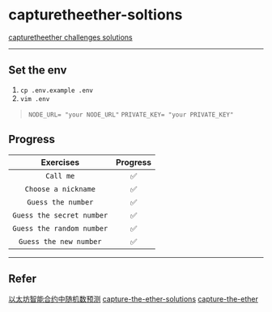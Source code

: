 # capturetheether-soltions

[capturetheether challenges solutions](https://capturetheether.com/challenges/)

-------------------

## Set the env

1. `cp .env.example .env`
2. `vim .env`
>
> `NODE_URL= "your NODE_URL"`
> `PRIVATE_KEY= "your PRIVATE_KEY"`

## Progress

| Exercises                | Progress  |
| :----------------------: | :-------: |
| `Call me`                | ✅        |
| `Choose a nickname`      | ✅        |
| `Guess the number`       | ✅        |
| `Guess the secret number`| ✅        |
| `Guess the random number`| ✅        |
| `Guess the new number`   | ✅        |

-------------------

## Refer

[以太坊智能合约中随机数预测](https://www.freebuf.com/vuls/179173.html)
[capture-the-ether-solutions](https://cmichel.io/capture-the-ether-solutions/)
[capture-the-ether](https://godorz.info/2021/08/capture-the-ether/)
